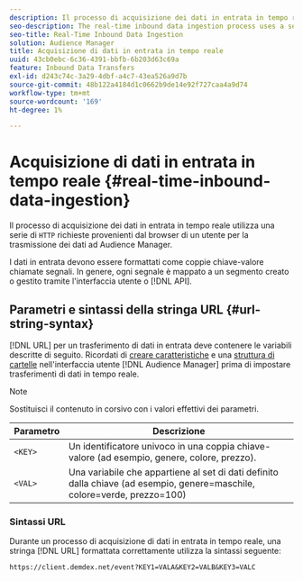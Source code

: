 ```yaml
---
description: Il processo di acquisizione dei dati in entrata in tempo reale utilizza una serie di richieste HTTP provenienti dal browser di un utente per la trasmissione dei dati ad Audience Manager.
seo-description: The real-time inbound data ingestion process uses a series of HTTP requests from a user's browser to pass in data to Audience Manager.
seo-title: Real-Time Inbound Data Ingestion
solution: Audience Manager
title: Acquisizione di dati in entrata in tempo reale
uuid: 43cb0ebc-6c36-4391-bbfb-6b203d63c69a
feature: Inbound Data Transfers
exl-id: d243c74c-3a29-4dbf-a4c7-43ea526a9d7b
source-git-commit: 48b122a4184d1c0662b9de14e92f727caa4a9d74
workflow-type: tm+mt
source-wordcount: '169'
ht-degree: 1%

---
```


# Acquisizione di dati in entrata in tempo reale {#real-time-inbound-data-ingestion}

Il processo di acquisizione dei dati in entrata in tempo reale utilizza una serie di `HTTP` richieste provenienti dal browser di un utente per la trasmissione dei dati ad Audience Manager.

<!-- c_rt_inbound_real_time.xml -->

I dati in entrata devono essere formattati come coppie chiave-valore chiamate segnali. In genere, ogni segnale è mappato a un segmento creato o gestito tramite l&#39;interfaccia utente o [!DNL API].

## Parametri e sintassi della stringa URL {#url-string-syntax}

[!DNL URL] per un trasferimento di dati in entrata deve contenere le variabili descritte di seguito. Ricordati di [creare caratteristiche](../../../features/traits/create-onboarded-rule-based-traits.md) e una [struttura di cartelle](../../../features/traits/trait-storage.md#create-trait-storage-folder) nell&#39;interfaccia utente [!DNL Audience Manager] prima di impostare trasferimenti di dati in tempo reale.

>[!NOTE]
>
>Sostituisci il contenuto in corsivo con i valori effettivi dei parametri.

| Parametro | Descrizione |
|---|---|
| `<KEY>` | Un identificatore univoco in una coppia chiave-valore (ad esempio, genere, colore, prezzo). |
| `<VAL>` | Una variabile che appartiene al set di dati definito dalla chiave (ad esempio, genere=maschile, colore=verde, prezzo=100) |

### Sintassi URL

Durante un processo di acquisizione di dati in entrata in tempo reale, una stringa [!DNL URL] formattata correttamente utilizza la sintassi seguente:

```
https://client.demdex.net/event?KEY1=VALA&KEY2=VALB&KEY3=VALC
```
